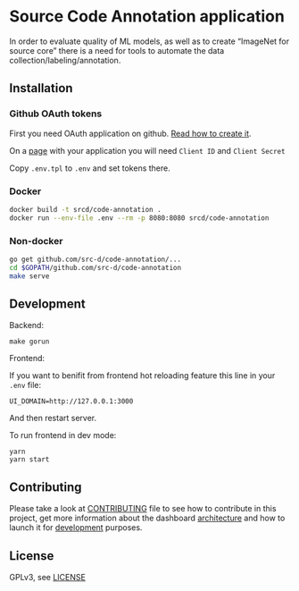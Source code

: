 # Source Code Annotation application

In order to evaluate quality of ML models, as well as to create “ImageNet for source core” there is a need for tools to automate the data collection/labeling/annotation.

## Installation

### Github OAuth tokens

First you need OAuth application on github. [Read how to create it](https://developer.github.com/apps/building-oauth-apps/creating-an-oauth-app/).

On a [page](https://github.com/settings/developers) with your application you will need `Client ID` and `Client Secret`

Copy `.env.tpl` to `.env` and set tokens there.

### Docker

```bash
docker build -t srcd/code-annotation .
docker run --env-file .env --rm -p 8080:8080 srcd/code-annotation
```

### Non-docker

```bash
go get github.com/src-d/code-annotation/...
cd $GOPATH/github.com/src-d/code-annotation
make serve
```

## Development

Backend:

```
make gorun
```

Frontend:

If you want to benifit from frontend hot reloading feature this line in your `.env` file:

```
UI_DOMAIN=http://127.0.0.1:3000
```

And then restart server.

To run frontend in dev mode:

```
yarn
yarn start
```

## Contributing

Please take a look at [CONTRIBUTING](CONTRIBUTING.md) file to see how to contribute in this project, get more information about the dashboard [architecture](CONTRIBUTING.md#Architecture) and how to launch it for [development](CONTRIBUTING.md#Development) purposes.

## License

GPLv3, see [LICENSE](LICENSE)
